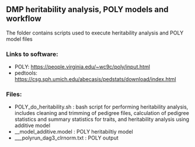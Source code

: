 ## DMP heritability analysis, POLY models and workflow

The folder contains scripts used to execute heritability analysis and POLY model files

### Links to software:

- POLY: https://people.virginia.edu/~wc9c/poly/input.html
- pedtools: https://csg.sph.umich.edu/abecasis/pedstats/download/index.html

### Files:

- POLY_do_heritability.sh : bash script for performing heritability analysis, includes cleaning and trimming of pedigree files, calculation of pedigree statistics and summary statistics for traits, and heritability analysis using additive model
- __model_additive.model : POLY heritabiltiy model
- ___polyrun_dag3_clrnorm.txt : POLY output
